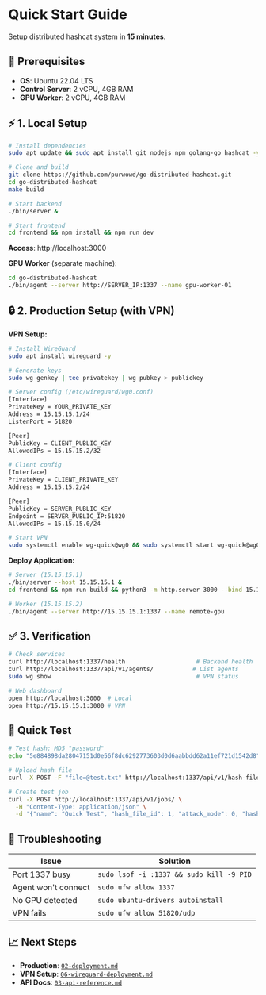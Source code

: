 # Quick Start Guide

Setup distributed hashcat system in **15 minutes**.

## 🚀 Prerequisites

- **OS**: Ubuntu 22.04 LTS
- **Control Server**: 2 vCPU, 4GB RAM  
- **GPU Worker**: 2 vCPU, 4GB RAM

## ⚡ 1. Local Setup

```bash
# Install dependencies
sudo apt update && sudo apt install git nodejs npm golang-go hashcat -y

# Clone and build
git clone https://github.com/purwowd/go-distributed-hashcat.git
cd go-distributed-hashcat
make build

# Start backend
./bin/server &

# Start frontend  
cd frontend && npm install && npm run dev
```
**Access**: http://localhost:3000

**GPU Worker** (separate machine):
```bash
cd go-distributed-hashcat
./bin/agent --server http://SERVER_IP:1337 --name gpu-worker-01
```

## 🔒 2. Production Setup (with VPN)

**VPN Setup:**
```bash
# Install WireGuard
sudo apt install wireguard -y

# Generate keys
sudo wg genkey | tee privatekey | wg pubkey > publickey

# Server config (/etc/wireguard/wg0.conf)
[Interface]
PrivateKey = YOUR_PRIVATE_KEY
Address = 15.15.15.1/24
ListenPort = 51820

[Peer]
PublicKey = CLIENT_PUBLIC_KEY  
AllowedIPs = 15.15.15.2/32

# Client config
[Interface]  
PrivateKey = CLIENT_PRIVATE_KEY
Address = 15.15.15.2/24

[Peer]
PublicKey = SERVER_PUBLIC_KEY
Endpoint = SERVER_PUBLIC_IP:51820
AllowedIPs = 15.15.15.0/24

# Start VPN
sudo systemctl enable wg-quick@wg0 && sudo systemctl start wg-quick@wg0
```

**Deploy Application:**
```bash
# Server (15.15.15.1)
./bin/server --host 15.15.15.1 &
cd frontend && npm run build && python3 -m http.server 3000 --bind 15.15.15.1 &

# Worker (15.15.15.2) 
./bin/agent --server http://15.15.15.1:1337 --name remote-gpu
```

## ✅ 3. Verification

```bash
# Check services
curl http://localhost:1337/health                    # Backend health
curl http://localhost:1337/api/v1/agents/           # List agents  
sudo wg show                                         # VPN status

# Web dashboard
open http://localhost:3000  # Local
open http://15.15.15.1:3000 # VPN
```

## 🧪 Quick Test

```bash
# Test hash: MD5 "password"
echo "5e884898da28047151d0e56f8dc6292773603d0d6aabbdd62a11ef721d1542d8" > test.txt

# Upload hash file
curl -X POST -F "file=@test.txt" http://localhost:1337/api/v1/hash-files/

# Create test job
curl -X POST http://localhost:1337/api/v1/jobs/ \
  -H "Content-Type: application/json" \
  -d '{"name": "Quick Test", "hash_file_id": 1, "attack_mode": 0, "hash_type": 0}'
```

## 🐛 Troubleshooting

| Issue | Solution |
|-------|----------|
| Port 1337 busy | `sudo lsof -i :1337 && sudo kill -9 PID` |
| Agent won't connect | `sudo ufw allow 1337` |
| No GPU detected | `sudo ubuntu-drivers autoinstall` |
| VPN fails | `sudo ufw allow 51820/udp` |

## 📈 Next Steps

- **Production**: [`02-deployment.md`](02-deployment.md)
- **VPN Setup**: [`06-wireguard-deployment.md`](06-wireguard-deployment.md)
- **API Docs**: [`03-api-reference.md`](03-api-reference.md)
